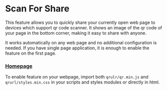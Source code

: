 # Scan For Share

This feature allows you to quickly share your currently open web page to devices which support qr code scanner. It shows an image of the qr code of your page in the bottom corner, making it easy to share with anyone.

It works automatically on any web page and no additional configuration is needed. If you have single page application, it is enough to enable the feature on the first page.

### [Homepage](http://scanforshare.com)

To enable feature on your webpage, import both `qrulr/qr.min.js` and `qrurl/styles.min.css` in your scripts and styles modules or directly in html.